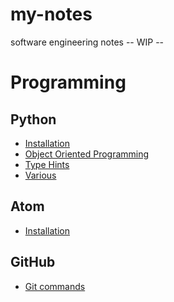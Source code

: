 # my-notes
software engineering notes 
-- WIP --


# **Programming**
## **Python**
- [Installation](https://github.com/limunglazba/my-notes/blob/master/topics/Python.md#installation)
- [Object Oriented Programming](https://github.com/limunglazba/my-notes/blob/master/topics/Python.md#class-variables)
- [Type Hints](https://github.com/limunglazba/my-notes/blob/master/topics/Python.md#type-hints)
- [Various](https://github.com/limunglazba/my-notes/blob/master/topics/Python.md#various)

## **Atom**
- [Installation](https://github.com/limunglazba/my-notes/blob/master/topics/Atom.md#installation)

## **GitHub**
- [Git commands](https://github.com/limunglazba/my-notes/blob/master/topics/GitHub.md#git-commands)
